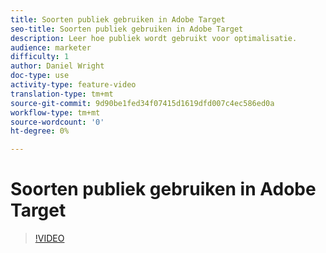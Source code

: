 ```yaml
---
title: Soorten publiek gebruiken in Adobe Target
seo-title: Soorten publiek gebruiken in Adobe Target
description: Leer hoe publiek wordt gebruikt voor optimalisatie.
audience: marketer
difficulty: 1
author: Daniel Wright
doc-type: use
activity-type: feature-video
translation-type: tm+mt
source-git-commit: 9d90be1fed34f07415d1619dfd007c4ec586ed0a
workflow-type: tm+mt
source-wordcount: '0'
ht-degree: 0%

---
```



# Soorten publiek gebruiken in Adobe Target

>[!VIDEO](https://video.tv.adobe.com/v/17398/?quality=12)